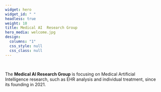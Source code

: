 ```yaml
---
widget: hero
widget_id: " "
headless: true
weight: 10
title: Medical AI  Research Group
hero_media: welcome.jpg
design:
  columns: "1"
  css_style: null
  css_class: null
---
```

<br>

The **Medical AI Research Group** is focusing on  Medical Artificial Intelligence research, such as EHR analysis and individual treatment, since its founding in 2021.